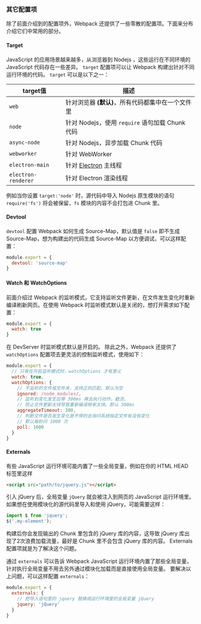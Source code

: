 ### 其它配置项
除了前面介绍到的配置项外，Webpack 还提供了一些零散的配置项。下面来分布介绍它们中常用的部分。


#### Target
JavaScript 的应用场景越来越多，从浏览器到 Nodejs ，这些运行在不同环境的 JavaScript 代码存在一些差异。
`target` 配置项可以让 Webpack 构建出针对不同运行环境的代码。
`target` 可以是以下之一：

target值                | 描述
--------------------- | -----------------------
`web`                 | 针对浏览器 **(默认)**，所有代码都集中在一个文件里
`node`                | 针对 Nodejs，使用 `require` 语句加载 Chunk 代码
`async-node`          | 针对 Nodejs，异步加载 Chunk 代码
`webworker`           | 针对 WebWorker
`electron-main`       | 针对 [Electron](http://electron.atom.io/) 主线程
`electron-renderer`   | 针对 Electron 渲染线程

例如当你设置 `target:'node'` 时，源代码中导入 Nodejs 原生模块的语句 `require('fs')` 将会被保留，`fs` 模块的内容不会打包进 Chunk 里。



#### Devtool
`devtool` 配置 Webpack 如何生成 Source-Map，默认值是 `false` 即不生成 Source-Map，想为构建出的代码生成 Source-Map 以方便调试，可以这样配置：
```js
module.export = {
  devtool: 'source-map'
}
```


#### Watch 和 WatchOptions
前面介绍过 Webpack 的监听模式，它支持监听文件更新，在文件发生变化时重新编译刷新网页。在使用 Webpack 时监听模式默认是关闭的，想打开需求如下配置：
```js
module.export = {
  watch: true
}
```
在 DevServer 时监听模式默认是开启的。
除此之外，Webpack 还提供了 `watchOptions` 配置项去更灵活的控制监听模式，使用如下：
```js
module.export = {
  // 只有在开启监听模式时，watchOptions 才有意义
  watch: true,
  watchOptions: {
    // 不监听的文件或文件夹，支持正则匹配。默认为空
    ignored: /node_modules/,
    // 监听到变化发生后等 300ms 再去执行动作，截流，
    // 防止文件更新太快导致重新编译频率太快。默认 300ms 
    aggregateTimeout: 300,
    // 判断文件是否发生变化是不停的去询问系统指定文件有没有变化
    // 默认每秒问 1000 次
    poll: 1000
  }
}
```

#### Externals
有些 JavaScript 运行环境可能内置了一些全局变量，例如在你的 HTML HEAD 标签里这样
```html
<script src="path/to/jquery.js"></script>
```
引入 jQuery 后，全局变量 `jQuery` 就会被注入到网页的 JavaScript 运行环境里。
如果想在使用模块化的源代码里导入和使用 jQuery，可能需要这样：
```js
import $ from 'jquery';
$('.my-element');
```
构建后你会发现输出的 Chunk 里包含的 jQuery 库的内容，这导致 jQuery 库出现了2次浪费加载流量，最好是 Chunk 里不会包含 jQuery 库的内容。
Externals 配置项就是为了解决这个问题。

通过 `externals` 可以告诉 Webpack JavaScript 运行环境内置了那些全局变量，针对执行全局变量不用去另外通过模块化加载而是直接使用全局变量。
要解决以上问题，可以这样配置 `externals`：
```js
module.export = {
  externals: {
    // 把导入语句里的 jquery 替换成运行环境里的全局变量 jQuery
    jquery: 'jQuery'
  }
}
```
